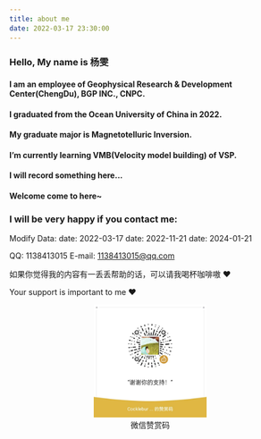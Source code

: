 ```yaml
---
title: about me
date: 2022-03-17 23:30:00
---
```

### Hello, My name is 杨雯
#### I am an employee of Geophysical Research & Development Center(ChengDu), BGP INC., CNPC.

#### I graduated from the Ocean University of China in 2022. 

#### My graduate major is Magnetotelluric Inversion.

#### I’m currently learning VMB(Velocity model building) of VSP.

#### I will record something here...

#### Welcome come to here~

### I will be very happy if you contact me:

Modify Data:
date: 2022-03-17
date: 2022-11-21
date: 2024-01-21

QQ: 1138413015
E-mail: 1138413015@qq.com



如果你觉得我的内容有一丢丢帮助的话，可以请我喝杯咖啡嗷 ♥ 

Your support is important to me ♥

<center><img src=/images/pay.jpg width=40% /></center>
<center>微信赞赏码</center>

<!-- 
![](/images/Internet/jingyue17.jpg)
<center>From Jingyue's Sina.com</center>
-->